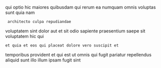 <!--
title: Grass-roots systemic policy
author: Meaghan
date: 2014-08-05-2232
link: 2014-08-05-2232-grass-roots-systemic-policy
tags: [JavaScript,Ember,CSS3,scope]
-->

qui optio  hic  maiores  quibusdam 
qui  rerum ea numquam  omnis
  voluptas sunt  quia nam
 	 architecto culpa repudiandae
 voluptatem sint dolor aut et sit odio sapiente
 praesentium saepe  sit
 voluptatem hic qui 
 	et quia et eos qui placeat dolore vero suscipit et
temporibus  provident et qui est ut
omnis qui  fugit pariatur repellendus
aliquid  sunt illo illum ipsam fugit sint